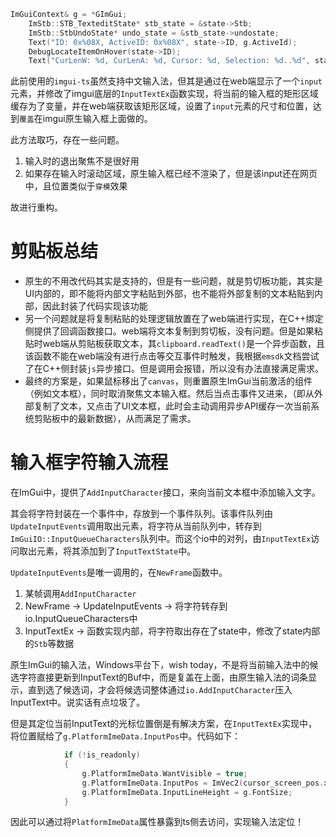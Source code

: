 ```c++
ImGuiContext& g = *GImGui;
    ImStb::STB_TexteditState* stb_state = &state->Stb;
    ImStb::StbUndoState* undo_state = &stb_state->undostate;
    Text("ID: 0x%08X, ActiveID: 0x%08X", state->ID, g.ActiveId);
    DebugLocateItemOnHover(state->ID);
    Text("CurLenW: %d, CurLenA: %d, Cursor: %d, Selection: %d..%d", state->CurLenW, state->CurLenA, stb_state->cursor, stb_state->select_start, stb_state->select_end);
```

此前使用的`imgui-ts`虽然支持中文输入法，但其是通过在web端显示了一个`input`元素，并修改了imgui底层的`InputTextEx`函数实现，将当前的输入框的矩形区域缓存为了变量，并在web端获取该矩形区域，设置了`input`元素的尺寸和位置，达到`覆盖`在imgui原生输入框上面做的。

此方法取巧，存在一些问题。
1. 输入时的退出聚焦不是很好用
2. 如果存在输入时滚动区域，原生输入框已经不渲染了，但是该input还在网页中，且位置类似于`穿模`效果


故进行重构。

# 剪贴板总结

- 原生的不用改代码其实是支持的，但是有一些问题，就是剪切板功能，其实是UI内部的，即不能将内部文字粘贴到外部，也不能将外部复制的文本粘贴到内部，因此封装了代码实现该功能
- 另一个问题就是将复制粘贴的处理逻辑放置在了web端进行实现，在C++绑定侧提供了回调函数接口。web端将文本复制到剪切板，没有问题。但是如果粘贴时web端从剪贴板获取文本，其`clipboard.readText()`是一个异步函数，且该函数不能在web端没有进行点击等交互事件时触发，我根据`emsdk`文档尝试了在C++侧封装`js`异步接口。但是调用会报错，所以没有办法直接满足需求。
- 最终的方案是，如果鼠标移出了`canvas`，则重置原生ImGui当前激活的组件（例如文本框），同时取消聚焦文本输入框。然后当点击事件又进来，（即从外部复制了文本，又点击了UI文本框，此时会主动调用异步API缓存一次当前系统剪贴板中的最新数据），从而满足了需求。

# 输入框字符输入流程

在ImGui中，提供了`AddInputCharacter`接口，来向当前文本框中添加输入文字。

其会将字符封装在一个事件中，存放到一个事件队列。该事件队列由`UpdateInputEvents`调用取出元素，将字符从当前队列中，转存到`ImGuiIO::InputQueueCharacters`队列中。而这个io中的对列，由`InputTextEx`访问取出元素，将其添加到了`InputTextState`中。

`UpdateInputEvents`是唯一调用的，在`NewFrame`函数中。

 1. 某帧调用`AddInputCharacter`
 2. NewFrame -> UpdateInputEvents -> 将字符转存到io.InputQueueCharacters中
 3. InputTextEx -> 函数实现内部，将字符取出存在了state中，修改了state内部的`Stb`等数据

原生ImGui的输入法，Windows平台下，wish today，不是将当前输入法中的候选字符直接更新到InputText的Buf中，而是复盖在上面，由原生输入法的词条显示，直到选了候选词，才会将候选词整体通过`io.AddInputCharacter`压入InputText中。说实话有点垃圾了。

但是其定位当前InputText的光标位置倒是有解决方案，在`InputTextEx`实现中，将位置赋给了`g.PlatformImeData.InputPos`中。代码如下：
```c++
            if (!is_readonly)
            {
                g.PlatformImeData.WantVisible = true;
                g.PlatformImeData.InputPos = ImVec2(cursor_screen_pos.x - 1.0f, cursor_screen_pos.y - g.FontSize);
                g.PlatformImeData.InputLineHeight = g.FontSize;
            }
```

因此可以通过将`PlatformImeData`属性暴露到ts侧去访问，实现输入法定位！